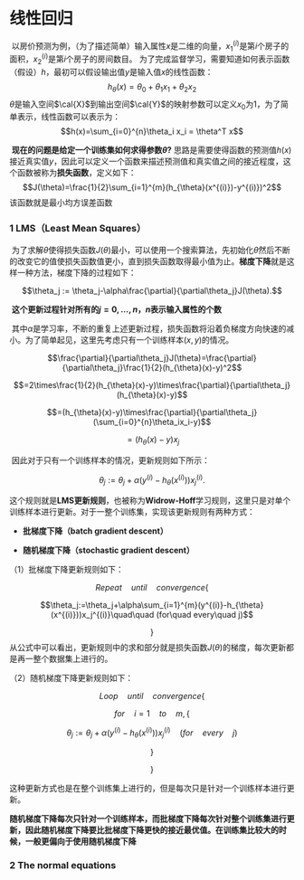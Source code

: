 # 线性回归

​	以房价预测为例，（为了描述简单）输入属性$x$是二维的向量，$x_{1}^{(i)}$是第$i$个房子的面积，$x_{2}^{(i)}$是第$i$个房子的房间数目。
	为了完成监督学习，需要知道如何表示函数（假设）$h$，最初可以假设输出值$y$是输入值$x$的线性函数：
$$h_\theta(x)=\theta_0 + \theta_1 x_1+\theta_2 x_2$$
	$\theta$是输入空间$\cal{X}$到输出空间$\cal{Y}$的映射参数可以定义$x_0$为1，为了简单表示，线性函数可以表示为：
$$h(x)=\sum_{i=0}^{n}\theta_i x_i = \theta^T x$$

​	**现在的问题是给定一个训练集如何求得参数$\theta$?**
	思路是需要使得函数的预测值$h(x)$接近真实值$y$，因此可以定义一个函数来描述预测值和真实值之间的接近程度，这个函数被称为**损失函数**，定义如下：
$$J(\theta)=\frac{1}{2}\sum_{i=1}^{m}(h_{\theta}(x^{(i)})-y^{(i)})^2$$
	该函数就是最小均方误差函数

### 1  LMS（Least Mean Squares）

​	为了求解$\theta$使得损失函数$J(\theta)$最小，可以使用一个搜索算法，先初始化$\theta$然后不断的改变它的值使损失函数值更小，直到损失函数取得最小值为止。**梯度下降**就是这样一种方法，梯度下降的过程如下：

$$\theta_j := \theta_j-\alpha\frac{\partial}{\partial\theta_j}J(\theta).$$ 

​	**这个更新过程针对所有的$j=0,\dots,n$，$n$表示输入属性的个数**
	
​	其中$\alpha$是学习率，不断的重复上述更新过程，损失函数将沿着负梯度方向快速的减小。为了简单起见，这里先考虑只有一个训练样本$(x,y)$的情况。

$$\frac{\partial}{\partial\theta_j}J(\theta)=\frac{\partial}{\partial\theta_j}\frac{1}{2}(h_{\theta}(x)-y)^2$$

$$=2\times\frac{1}{2}(h_{\theta}(x)-y)\times\frac{\partial}{\partial\theta_j}(h_{\theta}(x)-y)$$

$$=(h_{\theta}(x)-y)\times\frac{\partial}{\partial\theta_j}(\sum_{i=0}^{n}\theta_ix_i-y)$$

$$=(h_{\theta}(x)-y)x_j$$

​	因此对于只有一个训练样本的情况，更新规则如下所示：

$$\theta_j:=\theta_j+\alpha(y^{(i)}-h_{\theta}(x^{(i)}))x_j^{(i)}.$$

​	这个规则就是**LMS更新规则**，也被称为**Widrow-Hoff**学习规则，这里只是对单个训练样本进行更新。对于一整个训练集，实现该更新规则有两种方式：
	
- **批梯度下降（batch gradient descent）**
	
- **随机梯度下降（stochastic gradient descent）**

（1）批梯度下降更新规则如下：

$$Repeat\quad until\quad convergence\lbrace$$

$$\theta_j:=\theta_j+\alpha\sum_{i=1}^{m}(y^{(i)}-h_{\theta}(x^{(i)}))x_j^{(i)}\quad\quad (for\quad every\quad j)$$

$$\rbrace$$
	从公式中可以看出，更新规则中的求和部分就是损失函数$J(\theta)$的梯度，每次更新都是再一整个数据集上进行的。

（2）随机梯度下降更新规则如下：

$$Loop\quad until\quad convergence\lbrace$$

$$for\quad i=1\quad to\quad m,\lbrace$$

$$\theta_j:=\theta_j+\alpha(y^{(i)}-h_{\theta}(x^{(i)}))x_j^{(i)}\quad (for \quad every\quad j)$$

$$\rbrace$$

$$\rbrace$$

​	这种更新方式也是在整个训练集上进行的，但是每次只是针对一个训练样本进行更新。

​	**随机梯度下降每次只针对一个训练样本，而批梯度下降每次针对整个训练集进行更新，因此随机梯度下降要比批梯度下降更快的接近最优值。在训练集比较大的时候，一般更偏向于使用随机梯度下降**

### 2  The normal equations  

